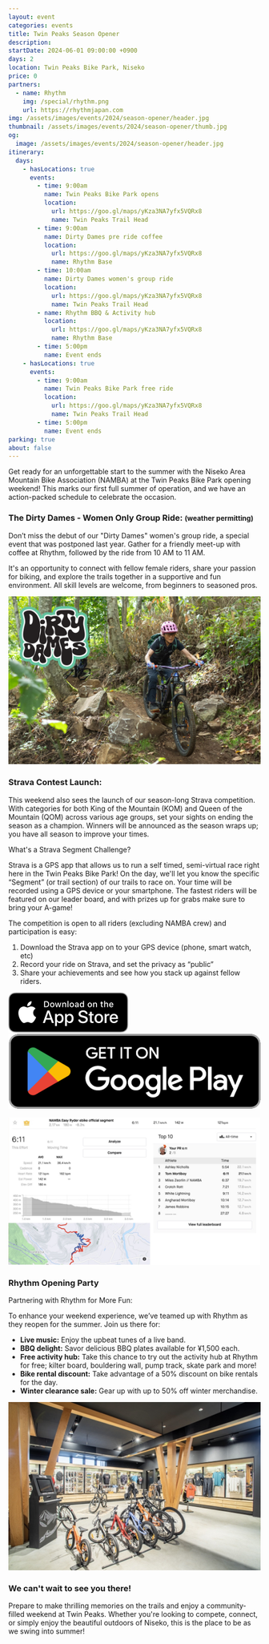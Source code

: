 ```yaml
---
layout: event
categories: events
title: Twin Peaks Season Opener
description:
startDate: 2024-06-01 09:00:00 +0900
days: 2
location: Twin Peaks Bike Park, Niseko
price: 0
partners:
  - name: Rhythm
    img: /special/rhythm.png
    url: https://rhythmjapan.com
img: /assets/images/events/2024/season-opener/header.jpg
thumbnail: /assets/images/events/2024/season-opener/thumb.jpg
og:
  image: /assets/images/events/2024/season-opener/header.jpg
itinerary:
  days:
    - hasLocations: true
      events:
        - time: 9:00am
          name: Twin Peaks Bike Park opens
          location:
            url: https://goo.gl/maps/yKza3NA7yfx5VQRx8
            name: Twin Peaks Trail Head
        - time: 9:00am
          name: Dirty Dames pre ride coffee
          location:
            url: https://goo.gl/maps/yKza3NA7yfx5VQRx8
            name: Rhythm Base
        - time: 10:00am
          name: Dirty Dames women's group ride
          location:
            url: https://goo.gl/maps/yKza3NA7yfx5VQRx8
            name: Twin Peaks Trail Head
        - name: Rhythm BBQ & Activity hub
          location:
            url: https://goo.gl/maps/yKza3NA7yfx5VQRx8
            name: Rhythm Base
        - time: 5:00pm
          name: Event ends
    - hasLocations: true
      events:
        - time: 9:00am
          name: Twin Peaks Bike Park free ride
          location:
            url: https://goo.gl/maps/yKza3NA7yfx5VQRx8
            name: Twin Peaks Trail Head
        - time: 5:00pm
          name: Event ends
parking: true
about: false
---
```

Get ready for an unforgettable start to the summer with the Niseko Area Mountain Bike Association (NAMBA) at the Twin Peaks Bike Park opening weekend! This marks our first full summer of operation, and we have an action-packed schedule to celebrate the occasion.

### The Dirty Dames - Women Only Group Ride: <small>(weather permitting)</small>

Don’t miss the debut of our "Dirty Dames" women's group ride, a special event that was postponed last year. Gather for a friendly meet-up with coffee at Rhythm, followed by the ride from 10 AM to 11 AM.

It's an opportunity to connect with fellow female riders, share your passion for biking, and explore the trails together in a supportive and fun environment. All skill levels are welcome, from beginners to seasoned pros.

![](/assets/images/events/2024/season-opener/dirtydames.jpg)

### Strava Contest Launch:

This weekend also sees the launch of our season-long Strava competition. With categories for both King of the Mountain (KOM) and Queen of the Mountain (QOM) across various age groups, set your sights on ending the season as a champion. Winners will be announced as the season wraps up; you have all season to improve your times.

What's a Strava Segment Challenge?

Strava is a GPS app that allows us to run a self timed, semi-virtual race right here in the Twin Peaks Bike Park! On the day, we'll let you know the specific “Segment” (or trail section) of our trails to race on. Your time will be recorded using a GPS device or your smartphone. The fastest riders will be featured on our leader board, and with prizes up for grabs make sure to bring your A-game!

The competition is open to all riders (excluding NAMBA crew) and participation is easy:

1. Download the Strava app on to your GPS device (phone, smart watch, etc)
1. Record your ride on Strava, and set the privacy as “public”
1. Share your achievements and see how you stack up against fellow riders.

<div class="download">
  <a href="https://apps.apple.com/jp/app/strava-ランニング-ライド-ハイキング/id426826309"><img src="/assets/images/apps/app-store.en.svg" /></a>
  <a href="https://play.google.com/store/apps/details?id=com.strava"><img src="/assets/images/apps/google-play.en.png" /></a>
</div>

![](/assets/images/events/2024/season-opener/strava.jpg)

### Rhythm Opening Party

Partnering with Rhythm for More Fun:

To enhance your weekend experience, we’ve teamed up with Rhythm as they reopen for the summer. Join us there for:

- <strong>Live music:</strong> Enjoy the upbeat tunes of a live band.
- <strong>BBQ delight:</strong> Savor delicious BBQ plates available for ¥1,500 each.
- <strong>Free activity hub:</strong> Take this chance to try out the activity hub at Rhythm for free; kilter board, bouldering wall, pump track, skate park and more!
- <strong>Bike rental discount:</strong> Take advantage of a 50% discount on bike rentals for the day.
- <strong>Winter clearance sale:</strong> Gear up with up to 50% off winter merchandise.

![](/assets/images/events/2024/season-opener/rhythm.jpg)

### We can't wait to see you there!

Prepare to make thrilling memories on the trails and enjoy a community-filled weekend at Twin Peaks. Whether you're looking to compete, connect, or simply enjoy the beautiful outdoors of Niseko, this is the place to be as we swing into summer!
